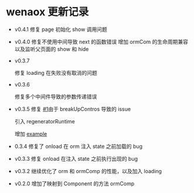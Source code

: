 # wenaox 更新记录

- v0.4.1
  修复 page 初始化 show 调用问题

* v0.4.0
  修复不使用中间导致 next 的函数错误
  增加 ormCom 的生命周期兼容以及监听父页面的 show 和 hide

- v0.3.7

  修复 loading 在失败没有取消的问题

- v0.3.6

  修复多个中间件导致的参数传递错误

- v0.3.5
  修复 [#1](https://github.com/cnyballk/wenaox/issues/1)由于 breakUpContros 导致的 issue

  引入 regeneratorRuntime

  增加 [example](https://github.com/cnyballk/wenaox/tree/master/example)

* 0.3.4
  修复了 onload 在 orm 注入 state 之前加载的 bug

- v0.3.3
  修复 onload 在注入 state 之前执行出现的 bug

* v0.3.2
  继续优化了 orm 和 ormComp 的性能，以及加入 loading

- v0.2.0
  增加了映射到 Component 的方法 ormComp

